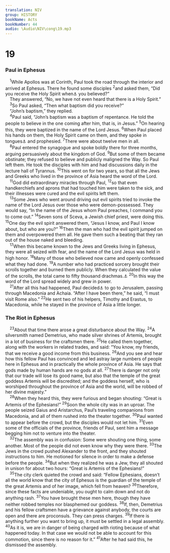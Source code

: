 ```yaml
---
translation: NIV
group: HISTORY
bookName: Acts 
bookNumber: 44
audio: \Audio\NIV\cong\19.mp3
---
```


<div class="title"><h1>19</h1><h3>Paul in Ephesus </h3></div>
<span class="verse cong_19_1"> <sup>1</sup>While Apollos was at Corinth, Paul took the road through the interior and arrived at Ephesus. There he found some disciples </span>
<span class="verse cong_19_2"><sup>2</sup>and asked them, “Did you receive the Holy Spirit when<a data-toggle="tooltip" data-placement="bottom" title="Or after">⚓</a> you believed?” <br/> They answered, “No, we have not even heard that there is a Holy Spirit.” <br/></span>
<span class="verse cong_19_3"> <sup>3</sup>So Paul asked, “Then what baptism did you receive?” <br/> “John’s baptism,” they replied. <br/></span>
<span class="verse cong_19_4"> <sup>4</sup>Paul said, “John’s baptism was a baptism of repentance. He told the people to believe in the one coming after him, that is, in Jesus.” </span>
<span class="verse cong_19_5"><sup>5</sup>On hearing this, they were baptized in the name of the Lord Jesus. </span>
<span class="verse cong_19_6"><sup>6</sup>When Paul placed his hands on them, the Holy Spirit came on them, and they spoke in tongues<a data-toggle="tooltip" data-placement="bottom" title="Or other languages">⚓</a> and prophesied. </span>
<span class="verse cong_19_7"><sup>7</sup>There were about twelve men in all. <br/></span>
<span class="verse cong_19_8"> <sup>8</sup>Paul entered the synagogue and spoke boldly there for three months, arguing persuasively about the kingdom of God. </span>
<span class="verse cong_19_9"><sup>9</sup>But some of them became obstinate; they refused to believe and publicly maligned the Way. So Paul left them. He took the disciples with him and had discussions daily in the lecture hall of Tyrannus. </span>
<span class="verse cong_19_10"><sup>10</sup>This went on for two years, so that all the Jews and Greeks who lived in the province of Asia heard the word of the Lord. <br/></span>
<span class="verse cong_19_11"> <sup>11</sup>God did extraordinary miracles through Paul, </span>
<span class="verse cong_19_12"><sup>12</sup>so that even handkerchiefs and aprons that had touched him were taken to the sick, and their illnesses were cured and the evil spirits left them. <br/></span>
<span class="verse cong_19_13"> <sup>13</sup>Some Jews who went around driving out evil spirits tried to invoke the name of the Lord Jesus over those who were demon-possessed. They would say, “In the name of the Jesus whom Paul preaches, I command you to come out.” </span>
<span class="verse cong_19_14"><sup>14</sup>Seven sons of Sceva, a Jewish chief priest, were doing this. </span>
<span class="verse cong_19_15"><sup>15</sup>One day the evil spirit answered them, “Jesus I know, and Paul I know about, but who are you?” </span>
<span class="verse cong_19_16"><sup>16</sup>Then the man who had the evil spirit jumped on them and overpowered them all. He gave them such a beating that they ran out of the house naked and bleeding. <br/></span>
<span class="verse cong_19_17"> <sup>17</sup>When this became known to the Jews and Greeks living in Ephesus, they were all seized with fear, and the name of the Lord Jesus was held in high honor. </span>
<span class="verse cong_19_18"><sup>18</sup>Many of those who believed now came and openly confessed what they had done. </span>
<span class="verse cong_19_19"><sup>19</sup>A number who had practiced sorcery brought their scrolls together and burned them publicly. When they calculated the value of the scrolls, the total came to fifty thousand drachmas.<a data-toggle="tooltip" data-placement="bottom" title="A drachma was a silver coin worth about a day’s wages.">⚓</a></span>
<span class="verse cong_19_20"><sup>20</sup>In this way the word of the Lord spread widely and grew in power. <br/></span>
<span class="verse cong_19_21"> <sup>21</sup>After all this had happened, Paul decided<a data-toggle="tooltip" data-placement="bottom" title="Or decided in the Spirit">⚓</a> to go to Jerusalem, passing through Macedonia and Achaia. “After I have been there,” he said, “I must visit Rome also.” </span>
<span class="verse cong_19_22"><sup>22</sup>He sent two of his helpers, Timothy and Erastus, to Macedonia, while he stayed in the province of Asia a little longer. <br/></span>
<div class="title"><h3>The Riot in Ephesus </h3></div>
<span class="verse cong_19_23"> <sup>23</sup>About that time there arose a great disturbance about the Way. </span>
<span class="verse cong_19_24"><sup>24</sup>A silversmith named Demetrius, who made silver shrines of Artemis, brought in a lot of business for the craftsmen there. </span>
<span class="verse cong_19_25"><sup>25</sup>He called them together, along with the workers in related trades, and said: “You know, my friends, that we receive a good income from this business. </span>
<span class="verse cong_19_26"><sup>26</sup>And you see and hear how this fellow Paul has convinced and led astray large numbers of people here in Ephesus and in practically the whole province of Asia. He says that gods made by human hands are no gods at all. </span>
<span class="verse cong_19_27"><sup>27</sup>There is danger not only that our trade will lose its good name, but also that the temple of the great goddess Artemis will be discredited; and the goddess herself, who is worshiped throughout the province of Asia and the world, will be robbed of her divine majesty.” <br/></span>
<span class="verse cong_19_28"> <sup>28</sup>When they heard this, they were furious and began shouting: “Great is Artemis of the Ephesians!” </span>
<span class="verse cong_19_29"><sup>29</sup>Soon the whole city was in an uproar. The people seized Gaius and Aristarchus, Paul’s traveling companions from Macedonia, and all of them rushed into the theater together. </span>
<span class="verse cong_19_30"><sup>30</sup>Paul wanted to appear before the crowd, but the disciples would not let him. </span>
<span class="verse cong_19_31"><sup>31</sup>Even some of the officials of the province, friends of Paul, sent him a message begging him not to venture into the theater. <br/></span>
<span class="verse cong_19_32"> <sup>32</sup>The assembly was in confusion: Some were shouting one thing, some another. Most of the people did not even know why they were there. </span>
<span class="verse cong_19_33"><sup>33</sup>The Jews in the crowd pushed Alexander to the front, and they shouted instructions to him. He motioned for silence in order to make a defense before the people. </span>
<span class="verse cong_19_34"><sup>34</sup>But when they realized he was a Jew, they all shouted in unison for about two hours: “Great is Artemis of the Ephesians!” <br/></span>
<span class="verse cong_19_35"> <sup>35</sup>The city clerk quieted the crowd and said: “Fellow Ephesians, doesn’t all the world know that the city of Ephesus is the guardian of the temple of the great Artemis and of her image, which fell from heaven? </span>
<span class="verse cong_19_36"><sup>36</sup>Therefore, since these facts are undeniable, you ought to calm down and not do anything rash. </span>
<span class="verse cong_19_37"><sup>37</sup>You have brought these men here, though they have neither robbed temples nor blasphemed our goddess. </span>
<span class="verse cong_19_38"><sup>38</sup>If, then, Demetrius and his fellow craftsmen have a grievance against anybody, the courts are open and there are proconsuls. They can press charges. </span>
<span class="verse cong_19_39"><sup>39</sup>If there is anything further you want to bring up, it must be settled in a legal assembly. </span>
<span class="verse cong_19_40"><sup>40</sup>As it is, we are in danger of being charged with rioting because of what happened today. In that case we would not be able to account for this commotion, since there is no reason for it.” </span>
<span class="verse cong_19_41"><sup>41</sup>After he had said this, he dismissed the assembly. <br/></span>
